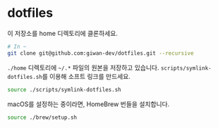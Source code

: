 # dotfiles

이 저장소를 home 디렉토리에 클론하세요.

```sh
# In ~
git clone git@github.com:giwan-dev/dotfiles.git --recursive
```

`./home` 디렉토리에 `~/.*` 파일의 원본을 저장하고 있습니다. `scripts/symlink-dotfiles.sh`를 이용해 소프트 링크를 만드세요.

```sh
source ./scripts/symlink-dotfiles.sh
```

macOS를 설정하는 중이라면, HomeBrew 번들을 설치합니다.

```sh
source ./brew/setup.sh
```
